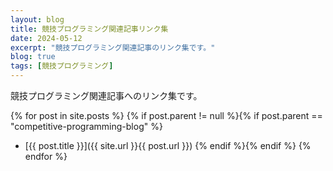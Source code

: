 ```yaml
---
layout: blog
title: 競技プログラミング関連記事リンク集
date: 2024-05-12
excerpt: "競技プログラミング関連記事のリンク集です。"
blog: true
tags: [競技プログラミング]
---
```


競技プログラミング関連記事へのリンク集です。

{% for post in site.posts %}
{% if post.parent != null %}{% if post.parent == "competitive-programming-blog" %}
- [{{ post.title }}]({{ site.url }}{{ post.url }})
{% endif %}{% endif %}
{% endfor %}
